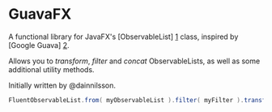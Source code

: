 GuavaFX
=======

A functional library for JavaFX's [ObservableList] [1] class, inspired by [Google Guava] [2].

Allows you to _transform_, _filter_ and _concat_ ObservableLists, as well as some additional utility methods.

Initially written by @dainnilsson.

```java
FluentObservableList.from( myObservableList ).filter( myFilter ).transform( myTransformation );
```


[1]: http://docs.oracle.com/javafx/2/api/javafx/collections/ObservableList.html        "Observable List JavaDoc"
[2]: https://code.google.com/p/guava-libraries/        "Google Guava home"
